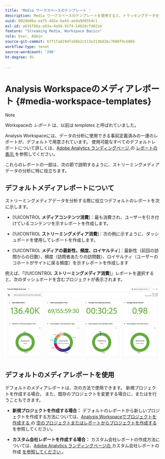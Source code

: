 ```yaml
---
title: 'Media ワークスペースのテンプレート '
description: Media ワークスペースのテンプレートを使用すると、トラッキングデータを分析できます。獲得メディアまたはストリーミングメディア用の標準テンプレートを選択するか、独自のカスタムテンプレートを作成します。
uuid: 0024b06a-eaf5-4d2e-be45-aeda9d0554c1
exl-id: a835f86a-a93a-4a56-91f4-14628cf48214
feature: "Streaming Media, Workspace Basics"
role: User, Admin
source-git-commit: 67f1fa8194fa58b2c513e3136d2bc7880f9cb06b
workflow-type: tm+mt
source-wordcount: '296'
ht-degree: 9%

---
```


# Analysis Workspaceのメディアレポート {#media-workspace-templates}

>[!NOTE]
>
>Workspaceの *レポート* は、以前は *templates* と呼ばれていました。

Analysis Workspaceには、データの分析に使用できる事前定義済みの一連のレポートが、デフォルトで用意されています。 使用可能なすべてのデフォルトレポートについて詳しくは、[Adobe Analytics ランディングページ ](https://experienceleague.adobe.com/docs/analytics/analyze/landing.html?lang=en#menus) の [ レポートの表示 ](https://experienceleague.adobe.com/docs/analytics/analyze/landing.html?lang=ja) を参照してください。

これらのレポートの一部は、次の節で説明するように、ストリーミングメディアデータの分析に特に役立ちます。

## デフォルトメディアレポートについて

ストリーミングメディアデータを分析する際に役立つデフォルトのレポートを次に示します。

* [!UICONTROL **メディアコンテンツ消費**]：最も消費され、ユーザーを引き付けているコンテンツを示すレポートを作成します。

* [!UICONTROL **ストリーミングメディア消費**]：次の例に示すように、ダッシュボードを使用してレポートを作成します。

* [!UICONTROL **メディアの最新性、頻度、ロイヤルティ**]：最新性（前回の訪問からの日数）、頻度（訪問者あたりの訪問数）、ロイヤルティ（ユーザーのコホートがサイトに戻る頻度）を示すレポートを作成します

例えば、「[!UICONTROL **ストリーミングメディア消費**]」レポートを選択すると、次のダッシュボードを含むプロジェクトが表示されます。

![](/help/reporting/assets/aa-workspace.png)

## デフォルトのメディアレポートを使用

デフォルトのメディアレポートは、次の方法で使用できます。
新規プロジェクトを作成する場合。 また、既存のプロジェクトを変更する場合に、またはを行うこともできます。

* **新規プロジェクトを作成する場合：** デフォルトのレポートから新しいプロジェクトを作成する方法については、[Analysis Workspaceでプロジェクトを作成する ](https://experienceleague.adobe.com/docs/analytics/analyze/analysis-workspace/build-workspace-project/create-projects.html?lang=en#create-a-project-from-a-blank-project-or-a-report) の [ 空のプロジェクトまたはレポートからプロジェクトを作成する ](https://experienceleague.adobe.com/docs/analytics/analyze/analysis-workspace/build-workspace-project/create-projects.html?lang=en#create-a-project-from-a-blank-project-or-a-report) を参照してください。

* **カスタム会社レポートを作成する場合：** カスタム会社レポートの作成方法については、[Adobe Analytics ランディングページの ](https://experienceleague.adobe.com/docs/analytics/analyze/landing.html?lang=en#company-report) カスタム会社レポートの作成 [ を参照してください ](https://experienceleague.adobe.com/docs/analytics/analyze/landing.html?lang=ja)。
